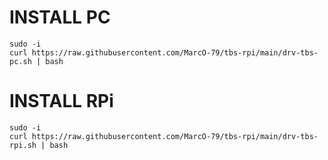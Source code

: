 # INSTALL PC
```
sudo -i
curl https://raw.githubusercontent.com/MarcO-79/tbs-rpi/main/drv-tbs-pc.sh | bash
```
# INSTALL RPi
```
sudo -i 
curl https://raw.githubusercontent.com/MarcO-79/tbs-rpi/main/drv-tbs-rpi.sh | bash
```
